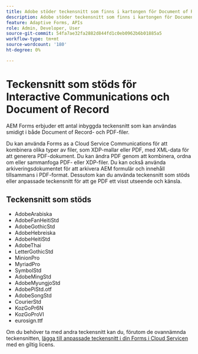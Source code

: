 ```yaml
---
title: Adobe stöder teckensnitt som finns i kartongen för Document of Record och PDF
description: Adobe stöder teckensnitt som finns i kartongen för Document of Record och PDF
feature: Adaptive Forms, APIs
role: Admin, Developer, User
source-git-commit: 54fa7ae32fa2882d844fd1c0eb0962b6b01885a5
workflow-type: tm+mt
source-wordcount: '180'
ht-degree: 0%

---
```



# Teckensnitt som stöds för Interactive Communications och Document of Record

AEM Forms erbjuder ett antal inbyggda teckensnitt som kan användas smidigt i både Document of Record- och PDF-filer.

Du kan använda Forms as a Cloud Service Communications för att kombinera olika typer av filer, som XDP-mallar eller PDF, med XML-data för att generera PDF-dokument. Du kan ändra PDF genom att kombinera, ordna om eller sammanfoga PDF- eller XDP-filer. Du kan också använda arkiveringsdokumentet för att arkivera AEM formulär och innehåll tillsammans i PDF-format. Dessutom kan du använda teckensnitt som stöds eller anpassade teckensnitt för att ge PDF ett visst utseende och känsla.

## Teckensnitt som stöds

* AdobeArabiska
* AdobeFanHeitiStd
* AdobeGothicStd
* AdobeHebreiska
* AdobeHeitiStd
* AdobeThai
* LetterGothicStd
* MinionPro
* MyriadPro
* SymbolStd
* AdobeMingStd
* AdobeMyungjoStd
* AdobePiStd.otf
* AdobeSongStd
* CourierStd
* KozGoPr6N
* KozGoProVI
* eurosign.ttf

Om du behöver ta med andra teckensnitt kan du, förutom de ovannämnda teckensnitten, [lägga till anpassade teckensnitt i din Forms i Cloud Servicen](https://experienceleague.adobe.com/docs/experience-manager-cloud-service/content/forms/using-communications/use-custom-fonts.html) med en giltig licens.
